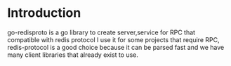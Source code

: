 # Introduction

go-redisproto is a go library to create server,service for RPC that compatible with redis protocol
I use it for some projects that require RPC, redis-protocol is a good choice because it can be parsed fast and
we have many client libraries that already exist to use. 